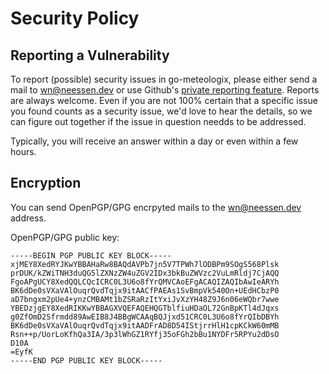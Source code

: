 <!--
SPDX-FileCopyrightText: 2023 Winni Neessen <wn@neessen.dev>

SPDX-License-Identifier: CC0-1.0
-->

# Security Policy

## Reporting a Vulnerability

To report (possible) security issues in go-meteologix, please either send a mail to 
[wn@neessen.dev](mailto:wn@neessen.dev) or use Github's 
[private reporting feature](https://github.com/wneessen/go-meteologix/security/advisories/new).
Reports are always welcome. Even if you are not 100% certain that a specific issue you found
counts as a security issue, we'd love to hear the details, so we can figure out together if
the issue in question needds to be addressed.

Typically, you will receive an answer within a day or even within a few hours.

## Encryption
You can send OpenPGP/GPG encrpyted mails to the [wn@neessen.dev](mailto:wn@neessen.dev) address.

OpenPGP/GPG public key:
```
-----BEGIN PGP PUBLIC KEY BLOCK-----
xjMEY8XedRYJKwYBBAHaRw8BAQdAVPb7jn5V7TPWh7lODBPm9SOgS568Plsk
prDUK/kZWiTNH3duQG5lZXNzZW4uZGV2IDx3bkBuZWVzc2VuLmRldj7CjAQQ
FgoAPgUCY8XedQQLCQcICRC0L3U6o8fYrQMVCAoEFgACAQIZAQIbAwIeARYh
BK6dDe0sVXaVAlOuqrQvdTqjx9itAACfPAEAs1SvBmpVk540On+UEdHCbzP0
aD7bngxm2pUe4+ynzCMBAMt1bZSRaRzItYxiJvXzYH48Z9J6n06eWQbr7wwe
YBEDzjgEY8XedRIKKwYBBAGXVQEFAQEHQGTblfiuHDaOL72GnBpKTl4dJqxs
g0ZfOmD2Sfrmdd89AwEIB8J4BBgWCAAqBQJjxd51CRC0L3U6o8fYrQIbDBYh
BK6dDe0sVXaVAlOuqrQvdTqjx9itAADFrAD8D54IStjrrHlH1cpKCkW60mMB
Rsn++p/UorLoKfhQa3IA/3p3lWhGZ1RYfj35oFGh2bBu1NYDFr5RPYu2dDsO
D10A
=EyfK
-----END PGP PUBLIC KEY BLOCK-----
```
